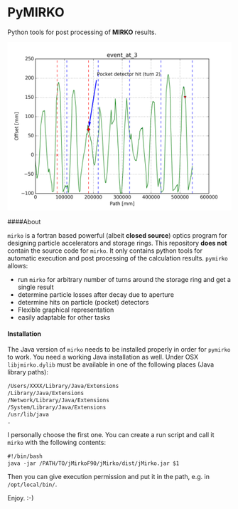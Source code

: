 # PyMIRKO

Python tools for post processing of **MIRKO** results.

![pymirko](https://raw.githubusercontent.com/xaratustrah/pymirko/master/rsrc/screenshot.png)

####About

`mirko` is a fortran based powerful (albeit **closed source**) optics program for designing particle accelerators and storage rings. This repository **does not** contain the source code for `mirko`. It only contains python tools for automatic execution and post processing of the calculation results. `pymirko` allows:

* run `mirko` for arbitrary number of turns around the storage ring and get a single result
* determine particle losses after decay due to aperture
* determine hits on particle (pocket) detectors
* Flexible graphical representation
* easily adaptable for other tasks

#### Installation

The Java version of `mirko` needs to be installed properly in order for `pymirko` to work. You need a working Java installation as well. Under OSX `libjmirko.dylib` must be available in one of the following places (Java library paths):

    /Users/XXXX/Library/Java/Extensions
    /Library/Java/Extensions
    /Network/Library/Java/Extensions
    /System/Library/Java/Extensions
    /usr/lib/java
    .

I personally choose the first one. You can create a run script and call it `mirko` with the following contents:

    #!/bin/bash
    java -jar /PATH/TO/jMirkoF90/jMirko/dist/jMirko.jar $1

Then you can give execution permission and put it in the path, e.g. in `/opt/local/bin/`.

Enjoy.
:-)
